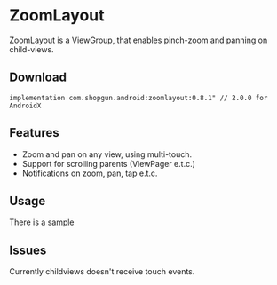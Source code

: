 # ZoomLayout

ZoomLayout is a ViewGroup, that enables pinch-zoom and panning on child-views.

## Download

```
implementation com.shopgun.android:zoomlayout:0.8.1" // 2.0.0 for AndroidX
```

## Features
- Zoom and pan on any view, using multi-touch.
- Support for scrolling parents (ViewPager e.t.c.)
- Notifications on zoom, pan, tap e.t.c.

## Usage
There is a [sample](https://github.com/shopgun/zoomlayout/tree/master/sample) 

## Issues
Currently childviews doesn't receive touch events.
